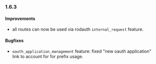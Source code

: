 ### 1.6.3

#### Improvements

* all routes can now be used via rodauth `internal_request` feature.

#### Bugfixes

* `oauth_application_management` feature: fixed "new oauth application" link to account for for prefix usage.